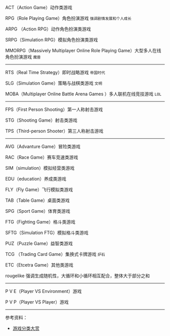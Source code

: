 
ACT（Action Game）动作类游戏

RPG（Role Playing Game）角色扮演游戏 `强调剧情发展和个人成长`

ARPG （Action RPG）动作角色扮演类游戏

SRPG（Simulation RPG）模拟角色扮演类游戏

MMORPG（Massively Multiplayer Online Role Playing Game）大型多人在线角色扮演游戏 `魔兽`

-----------

RTS（Real Time Strategy）即时战略游戏 `帝国时代`

SLG（Simulation Game）策略与战棋类游戏 `文明`

MOBA（Multiplayer Online Battle Arena Games ）多人联机在线竞技游戏 `LOL`

----------


FPS（First Person Shooting）第一人称射击游戏

STG（Shooting Game）射击类游戏

TPS（Third-person Shooter）第三人称射击游戏


-----------

AVG（Advanture Game）冒险类游戏

RAC（Race Game）赛车竞速类游戏

SIM（simulation）模拟经营类游戏

EDU（education）养成类游戏

FLY（Fly Game）飞行模拟类游戏

TAB（Table Game）桌面类游戏

SPG（Sport Game）体育类游戏

FTG（Fighting Game）格斗类游戏

SFTG（Simulation FTG）模拟格斗类游戏

PUZ（Puzzle Game）益智类游戏

TCG （Trading Card Game）集换式卡牌游戏 `炉石`

ETC（Etcetra Game）其他类游戏

rougelike 强调生成随机性，大循环和小循环相互配合，整体大于部分之和

-------------

P V E（Player VS Environment）游戏

P V P（Player VS Player）游戏

-------------


参考资料：
- [游戏分类大赏](https://zhuanlan.zhihu.com/p/22745932)